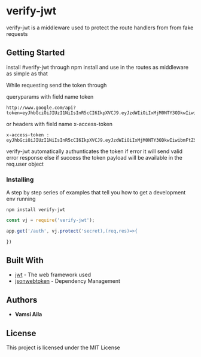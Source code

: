 # verify-jwt

verify-jwt is a middleware used to protect the route handlers from from fake requests

## Getting Started

install #verify-jwt through npm install and use in the routes as middleware as simple as that

While requesting send the token through 

queryparams with field name token
```
http://www.google.com/api?token=eyJhbGciOiJIUzI1NiIsInR5cCI6IkpXVCJ9.eyJzdWIiOiIxMjM0NTY3ODkwIiwibmFtZSI6IkpvaG4gRG9lIiwiaWF0IjoxNTE2MjM5MDIyfQ
```

or headers with field name x-access-token
```
x-access-token : eyJhbGciOiJIUzI1NiIsInR5cCI6IkpXVCJ9.eyJzdWIiOiIxMjM0NTY3ODkwIiwibmFtZSI6IkpvaG4gRG9lIiwiaWF0IjoxNTE2MjM5MDIyfQ
```

verify-jwt automatically authunticates the token if error it will send valid error response else if success the token payload will be available in the req.user object


### Installing

A step by step series of examples that tell you how to get a development env running


```
npm install verify-jwt
```

```js
const vj = require('verify-jwt');

app.get('/auth', vj.protect('secret),(req,res)=>{

})

```

## Built With

* [jwt](https://jwt.io/) - The web framework used
* [jsonwebtoken](https://www.npmjs.com/package/jsonwebtoken) - Dependency Management


## Authors

* **Vamsi Aila**

## License

This project is licensed under the MIT License

